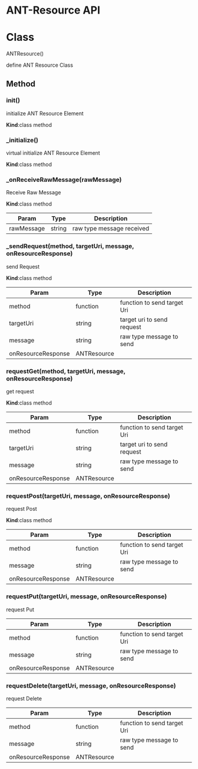 # ANT-Resource API

# Class

ANTResource()

define ANT Resource Class

## Method

### __init__()

initialize ANT Resource Element

**Kind**:class method

### _initialize()

virtual initialize ANT Resource Element

**Kind**:class method

### _onReceiveRawMessage(rawMessage)

Receive Raw Message

**Kind**:class method

|Param|Type|Description|
|------|---|---|
|rawMessage|string|raw type message received|

### _sendRequest(method, targetUri, message, onResourceResponse)

send Request

**Kind**:class method

|Param|Type|Description|
|------|---|---|
|method|function|function to send target Uri|
|targetUri|string|target uri to send request|
|message|string|raw type message to send|
|onResourceResponse|ANTResource|

### requestGet(method, targetUri, message, onResourceResponse)

get request

**Kind**:class method

|Param|Type|Description|
|------|---|---|
|method|function|function to send target Uri|
|targetUri|string|target uri to send request|
|message|string|raw type message to send|
|onResourceResponse|ANTResource|


### requestPost(targetUri, message, onResourceResponse)

request Post

**Kind**:class method

|Param|Type|Description|
|------|---|---|
|method|function|function to send target Uri|
|message|string|raw type message to send|
|onResourceResponse|ANTResource|

### requestPut(targetUri, message, onResourceResponse)

request Put

|Param|Type|Description|
|------|---|---|
|method|function|function to send target Uri|
|message|string|raw type message to send|
|onResourceResponse|ANTResource|

### requestDelete(targetUri, message, onResourceResponse)

request Delete

|Param|Type|Description|
|------|---|---|
|method|function|function to send target Uri|
|message|string|raw type message to send|
|onResourceResponse|ANTResource|